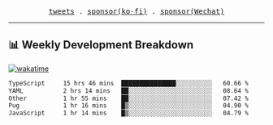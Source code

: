 <p align="center">
  <samp>
    <a href="https://twitter.com/everfu8">tweets</a> .
    <a href="https://ko-fi.com/everfu">sponsor(ko-fi)</a> . 
    <a href="https://s3.qjqq.cn/47/663742bac8e52.webp!color">sponsor(Wechat)</a>
  </samp>
</p>

---

## 📊 Weekly Development Breakdown

[![wakatime](https://wakatime.com/badge/user/0fcef314-a9cd-4509-9880-5cdb2158a775.svg)](https://wakatime.com/@0fcef314-a9cd-4509-9880-5cdb2158a775)

<!--START_SECTION:waka-->

```txt
TypeScript     15 hrs 46 mins  ███████████████░░░░░░░░░░   60.66 %
YAML           2 hrs 14 mins   ██░░░░░░░░░░░░░░░░░░░░░░░   08.64 %
Other          1 hr 55 mins    ██░░░░░░░░░░░░░░░░░░░░░░░   07.42 %
Pug            1 hr 16 mins    █▒░░░░░░░░░░░░░░░░░░░░░░░   04.90 %
JavaScript     1 hr 14 mins    █▒░░░░░░░░░░░░░░░░░░░░░░░   04.79 %
```

<!--END_SECTION:waka-->